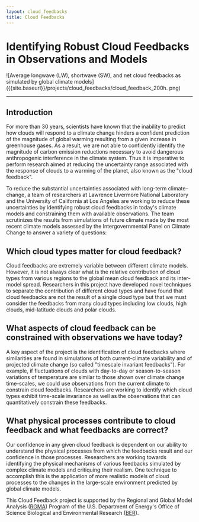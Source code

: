 ```yaml
--- 
layout: cloud_feedbacks 
title: Cloud Feedbacks 
---
```


# Identifying Robust Cloud Feedbacks in Observations and Models 

![Average longwave (LW), shortwave (SW), and net cloud feedbacks as
simulated by global climate
models]({{site.baseurl}}/projects/cloud_feedbacks/cloud_feedback_200h.
png)

---


## Introduction

For more than 30 years, scientists have known that the inability to
predict how clouds will respond to a climate change hinders a confident
prediction of the magnitude of global warming resulting from a given
increase in greenhouse gases. As a result, we are not able to
confidently identify the magnitude of carbon emission reductions
necessary to avoid dangerous anthropogenic interference in the climate
system. Thus it is imperative to perform research aimed at reducing the
uncertainty range associated with the response of clouds to a warming of
the planet, also known as the "cloud feedback".

To reduce the substantial uncertainties associated with long-term
climate-change, a team of researchers at Lawrence Livermore National
Laboratory and the University of California at Los Angeles are working
to reduce these uncertainties by identifying robust cloud feedbacks in
today's climate models and constraining them with available
observations. The team scrutinizes the results from simulations of
future climate made by the most recent climate models assessed by the
Intergovernmental Panel on Climate Change to answer a variety of
questions:

## Which cloud types matter for cloud feedback?

Cloud feedbacks are extremely variable between different climate models.
However, it is not always clear what is the relative contribution of
cloud types from various regions to the global mean cloud feedback and
its inter-model spread. Researchers in this project have developed novel
techniques to separate the contribution of different cloud types and
have found that cloud feedbacks are not the result of a single cloud
type but that we must consider the feedbacks from many cloud types
including low clouds, high clouds, mid-latitude clouds and polar clouds.

## What aspects of cloud feedback can be constrained with observations we have today?

A key aspect of the project is the identification of cloud feedbacks
where similarities are found in simulations of both current-climate
variability and of projected climate change (so called "timescale
invariant feedbacks"). For example, if fluctuations of clouds with
day-to-day or season-to-season variations of temperature are similar to
those shown over climate change time-scales, we could use observations
from the current climate to constrain cloud feedbacks. Researchers are
working to identify which cloud types exhibit time-scale invariance as
well as the observations that can quantitatively constrain these
feedbacks.

## What physical processes contribute to cloud feedback and what feedbacks are correct?

Our confidence in any given cloud feedback is dependent on our ability
to understand the physical processes from which the feedbacks result and
our confidence in those processes. Researchers are working towards
identifying the physical mechanisms of various feedbacks simulated by
complex climate models and critiquing their realism. One technique to
accomplish this is the application of more realistic models of cloud
processes to the changes in the large-scale environment predicted by
global climate models.

This Cloud Feedback project is supported by the Regional and Global Model Analysis
([RGMA](https://climatemodeling.science.energy.gov/program/regional-global-model-analysis)) Program of the U.S. Department of Energy's Office of Science Biological and Environmental Research ([BER](https://www.energy.gov/science/ber/biological-and-environmental-research)).

